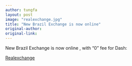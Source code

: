 ```yaml
---
author: tungfa
layout: post
image: "realexchange.jpg"
title: "New Brazil Exchange is now online"
original-author:
original-link:
---
```

New Brazil Exchange is now online , with “0” fee for Dash:

[Realexchange](https://www.realexchange.com.br/)